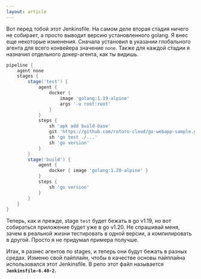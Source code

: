```yaml
---
layout: article
---
```

Вот перед тобой этот Jenkinsfile. На самом деле вторая стадия ничего не собирает, а просто выводит версию установленного golang. Я внес еще некоторые изменения. Сначала установил в указании глобального агента для всего конвейера значение `none`. Также для каждой стадии я назначил отдельного докер-агента, как ты видишь.

```groovy
pipeline {
    agent none
    stages {
        stage('test') {
            agent {
                docker { 
                    image 'golang:1.19-alpine' 
                    args '-u root:root'
                }
            }
            steps {
                sh 'apk add build-base'
                git 'https://github.com/rotoro-cloud/go-webapp-sample.git'
                sh 'go test ./...'
                sh 'go version'
            }
        }
        stage('build') {
            agent {
                docker { image 'golang:1.20-alpine' }
            }
            steps {
                sh 'go version'
            }
        }
    }
}
```

Теперь, как и прежде, stage `test` будет бежать в go v1.19, но вот собираться приложение будет уже в go v1.20. Не спрашивай меня, зачем в реальной жизни тестировать в одной версии, а компилировать в другой. Просто я не придумал примера получше.

Итак, я разнес агентов по stages, и теперь они будут бежать в разных средах. Изменю свой пайплайн, чтобы в качестве основы пайплайна использовался этот Jenkinsfile. В репо этот файл называется **`Jenkinsfile-6.40-2`.**
